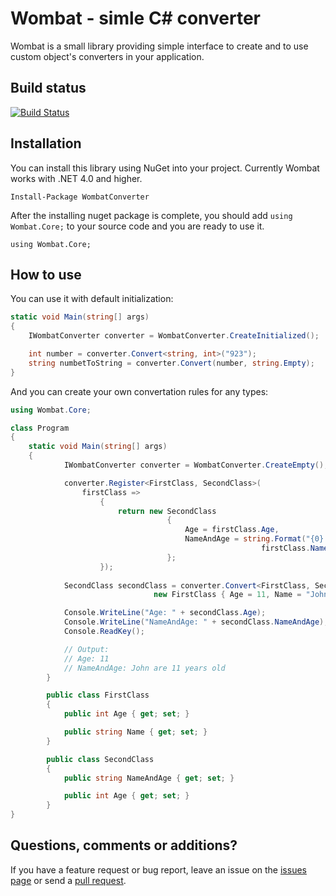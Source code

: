 # Wombat - simle C# converter
Wombat is a small library providing simple interface to create and to use custom object's converters in your application.

## Build status
[![Build Status](https://travis-ci.org/ExaurovNM/Wombat.svg?branch=master)](https://travis-ci.org/ExaurovNM/Wombat)

## Installation
You can install this library using NuGet into your project. Currently Wombat works with .NET 4.0 and higher.

    Install-Package WombatConverter

After the installing nuget package is complete, you should add `using Wombat.Core;` to your source code and you are ready to use it.
	
    using Wombat.Core;

## How to use
You can use it with default initialization:
```c#
static void Main(string[] args)
{
    IWombatConverter converter = WombatConverter.CreateInitialized();

    int number = converter.Convert<string, int>("923");
    string numbetToString = converter.Convert(number, string.Empty);
}
```

And you can create your own convertation rules for any types:

```c#
using Wombat.Core;

class Program
{
	static void Main(string[] args)
	{
            IWombatConverter converter = WombatConverter.CreateEmpty();

            converter.Register<FirstClass, SecondClass>(
                firstClass =>
                    {
                        return new SecondClass
                                   {
                                       Age = firstClass.Age,
                                       NameAndAge = string.Format("{0} are {1} years old",
                                                        firstClass.Name, firstClass.Age)
                                   };
                    });
            
            SecondClass secondClass = converter.Convert<FirstClass, SecondClass>(
            					new FirstClass { Age = 11, Name = "John" });

            Console.WriteLine("Age: " + secondClass.Age);
            Console.WriteLine("NameAndAge: " + secondClass.NameAndAge);
            Console.ReadKey();

            // Output:
            // Age: 11
            // NameAndAge: John are 11 years old
        }

        public class FirstClass
        {
            public int Age { get; set; }

            public string Name { get; set; }
        }

        public class SecondClass
        {
            public string NameAndAge { get; set; }

            public int Age { get; set; }
        }
}
```

## Questions, comments or additions?

If you have a feature request or bug report, leave an issue on the [issues page](https://github.com/ExaurovNM/Wombat/issues) or send a [pull request](https://github.com/ExaurovNM/Wombat/pulls).

